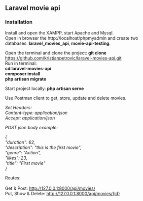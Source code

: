 ## Laravel movie api

### Installation

Install and open the XAMPP, start Apache and Mysql.<br>
Open in browser the http://localhost/phpmyadmin and create two databases: **laravel_movies_api**, **movie-api-testing**.

Open the terminal and clone the project: **git clone** https://github.com/kristianpetrovic/laravel-movies-api.git<br>
Run in terminal:<br>
**cd laravel-movies-api**<br>
**composer install**<br>
**php artisan migrate**<br>

Start project locally: **php artisan serve**

Use Postman client to get, store, update and delete movies.<br>

*Set Headers: <br>
Content-type: application/json<br>
Accept: application/json<br>*

*POST json body example:<br>*

*{<br>
    "duration": 62,<br>
    "description": "this is the first movie",<br>
    "genre": "Action",<br>
    "likes": 23,<br>
    "title": "First movie"<br>
}*<br>

Routes:<br><br>
Get & Post: http://127.0.0.1:8000/api/movies/<br>
Put, Show & Delete: http://127.0.0.1:8000/api/movies/{id}<br>
